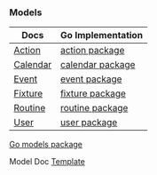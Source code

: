 ### Models

| Docs                    | Go Implementation                                                        |
| ----------------------- | ------------------------------------------------------------------------ |
| [Action](action.md)     | [action package](https://github.com/elos/models/tree/master/action)      |
| [Calendar](calendar.md) | [calendar package](https://github.com/elos/models/tree/master/calendar)  |
| [Event](event.md)       | [event package](https://github.com/elos/models/tree/master/event)        |
| [Fixture](fixture.md)   | [fixture package](https://github.com/elos/models/tree/master/fixture)    |
| [Routine](routine.md)   | [routine package](https://github.com/elos/models/tree/master/routine)    |
| [User](user.md)         | [user package](https://github.com/elos/models/tree/master/user)          |


[Go models package](https://github.com/elos/models)
 
Model Doc [Template](template.md)
